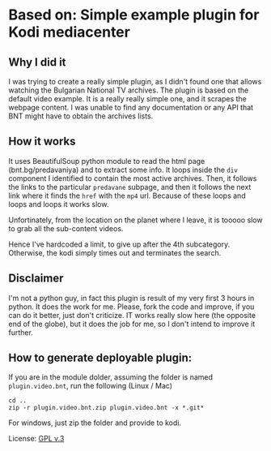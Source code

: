 # Based on: Simple example plugin for Kodi mediacenter

## Why I did it
I was trying to create a really simple plugin, as I didn't found one that allows watching the Bulgarian National TV archives.
The plugin is based on the default video example. It is a really really simple one, and it scrapes the webpage content. 
I was unable to find any documentation or any API that BNT might have to obtain the archives lists.

## How it works
It uses BeautifulSoup python module to read the html page (bnt.bg/predavaniya) and to extract some info.
It loops inside the `div` component I identified to contain the most active archives.
Then, it follows the links to the particular `predavane` subpage, and then it follows the next link where it finds the `href` with the `mp4` url.
Because of these loops and loops and loops it works slow.

Unfortinately, from the location on the planet where I leave, it is tooooo slow to grab all the sub-content videos.

Hence I've hardcoded a limit, to give up after the 4th subcategory. Otherwise, the kodi simply times out and terminates the search.

## Disclaimer
I'm not a python guy, in fact this plugin is result of my very first 3 hours in python. It does the work for me.
Please, fork the code and improve, if you can do it better, just don't criticize.
IT works really slow here (the opposite end of the globe), but it does the job for me, so I don't intend to improve it further.

## How to generate deployable plugin:
If you are in the module dolder, assuming the folder is named `plugin.video.bnt`, run the following (Linux / Mac)

```
cd ..
zip -r plugin.video.bnt.zip plugin.video.bnt -x *.git*

```
For windows, just zip the folder and provide to kodi.

License: [GPL v.3](http://www.gnu.org/copyleft/gpl.html)
